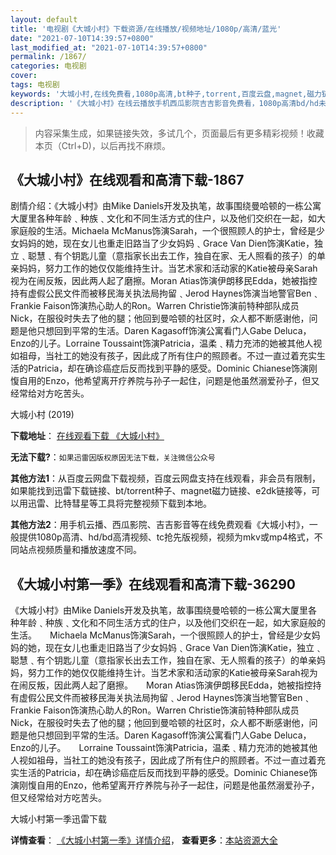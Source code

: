 ```yaml
---
layout: default
title: '电视剧《大城小村》下载资源/在线播放/视频地址/1080p/高清/蓝光'
date: "2021-07-10T14:39:57+0800"
last_modified_at: "2021-07-10T14:39:57+0800"
permalink: /1867/
categories: 电视剧
cover:
tags: 电视剧
keywords: '大城小村,在线免费看,1080p高清,bt种子,torrent,百度云盘,magnet,磁力链,迅雷下载资源'
description: '《大城小村》在线云播放手机西瓜影院吉吉影音免费看，1080p高清bd/hd未删减完整版和tc抢先枪版，mkv/mp4格式，附带bt/torrent种子、magnet/磁力链、百度云盘、网盘资源迅雷下载链接'
---
```


>内容采集生成，如果链接失效，多试几个，页面最后有更多精彩视频！收藏本页（Ctrl+D)，以后再找不麻烦。


## 《大城小村》在线观看和高清下载-1867

剧情介绍：《大城小村》由Mike Daniels开发及执笔，故事围绕曼哈顿的一栋公寓大厦里各种年龄﹑种族﹑文化和不同生活方式的住户，以及他们交织在一起，如大家庭般的生活。Michaela McManus饰演Sarah，一个很照顾人的护士，曾经是少女妈妈的她，现在女儿也重走旧路当了少女妈妈﹑Grace Van Dien饰演Katie，独立﹑聪慧﹑有个钥匙儿童（意指家长出去工作，独自在家、无人照看的孩子）的单亲妈妈，努力工作的她仅仅能维持生计。当艺术家和活动家的Katie被母亲Sarah视为在闹反叛，因此两人起了磨擦。Moran Atias饰演伊朗移民Edda，她被指控持有虚假公民文件而被移民海关执法局拘留﹑Jerod Haynes饰演当地警官Ben﹑Frankie Faison饰演热心助人的Ron。Warren Christie饰演前特种部队成员Nick，在服役时失去了他的腿；他回到曼哈顿的社区时，众人都不断感谢他，问题是他只想回到平常的生活。Daren Kagasoff饰演公寓看门人Gabe Deluca，Enzo的儿子。Lorraine Toussaint饰演Patricia，温柔﹑精力充沛的她被其他人视如祖母，当社工的她没有孩子，因此成了所有住户的照顾者。不过一直过着充实生活的Patricia，却在确诊癌症后反而找到平静的感受。Dominic Chianese饰演刚愎自用的Enzo，他希望离开疗养院与孙子一起住，问题是他虽然溺爱孙子，但又经常给对方吃苦头。


大城小村 (2019)

**下载地址**： [在线观看下载 《大城小村》](https://www.btbtdy.me/btdy/dy14819.html) 


**无法下载?**：`如果迅雷因版权原因无法下载，关注微信公众号 `

**其他方法1**：从百度云网盘下载视频，百度云网盘支持在线观看，非会员有限制，如果能找到迅雷下载链接、bt/torrent种子、magnet磁力链接、e2dk链接等，可以用迅雷、比特彗星等工具将完整视频下载到本地。

**其他方法2**：用手机云播、西瓜影院、吉吉影音等在线免费观看《大城小村》，一般提供1080p高清、hd/bd高清视频、tc抢先版视频，视频为mkv或mp4格式，不同站点视频质量和播放速度不同。


## 《大城小村第一季》在线观看和高清下载-36290

《大城小村》由Mike Daniels开发及执笔，故事围绕曼哈顿的一栋公寓大厦里各种年龄﹑种族﹑文化和不同生活方式的住户，以及他们交织在一起，如大家庭般的生活。　　Michaela McManus饰演Sarah，一个很照顾人的护士，曾经是少女妈妈的她，现在女儿也重走旧路当了少女妈妈﹑Grace Van Dien饰演Katie，独立﹑聪慧﹑有个钥匙儿童（意指家长出去工作，独自在家、无人照看的孩子）的单亲妈妈，努力工作的她仅仅能维持生计。当艺术家和活动家的Katie被母亲Sarah视为在闹反叛，因此两人起了磨擦。　　Moran Atias饰演伊朗移民Edda，她被指控持有虚假公民文件而被移民海关执法局拘留﹑Jerod Haynes饰演当地警官Ben﹑Frankie Faison饰演热心助人的Ron。Warren Christie饰演前特种部队成员Nick，在服役时失去了他的腿；他回到曼哈顿的社区时，众人都不断感谢他，问题是他只想回到平常的生活。Daren Kagasoff饰演公寓看门人Gabe Deluca，Enzo的儿子。　　Lorraine Toussaint饰演Patricia，温柔﹑精力充沛的她被其他人视如祖母，当社工的她没有孩子，因此成了所有住户的照顾者。不过一直过着充实生活的Patricia，却在确诊癌症后反而找到平静的感受。Dominic Chianese饰演刚愎自用的Enzo，他希望离开疗养院与孙子一起住，问题是他虽然溺爱孙子，但又经常给对方吃苦头。


大城小村第一季迅雷下载

**详情查看**： [《大城小村第一季》详情介绍](/movie/36290/)， **查看更多**：[本站资源大全](/movie/t/all/)

